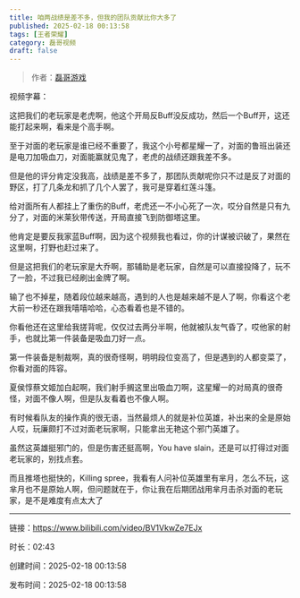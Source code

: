 ```yaml
---
title: 咱两战绩是差不多，但我的团队贡献比你大多了
published: 2025-02-18 00:13:58
tags: [王者荣耀]
category: 磊哥视频
draft: false
---
```



> 作者：[磊哥游戏](https://space.bilibili.com/268941858)

视频字幕：

这把我们的老玩家是老虎啊，他这个开局反Buff没反成功，然后一个Buff开，这还能打起来啊，看来是个高手啊。

至于对面的老玩家是谁已经不重要了，我这个小号都星耀一了，对面的鲁班出装还是电刀加吸血刀，对面能赢就见鬼了，老虎的战绩还跟我差不多。

但是他的评分肯定没我高，战绩是差不多了，那团队贡献呢你只不过是反了对面的野区，打了几条龙和抓了几个人罢了，我可是穿着红莲斗篷。

给对面所有人都挂上了重伤的Buff，老虎还一不小心死了一次，哎分自然是只有九分了，对面的米莱狄带传送，开局直接飞到防御塔这里。

他肯定是要反我家蓝Buff啊，因为这个视频我也看过，你的计谋被识破了，果然在这里啊，打野也赶过来了。

但是这把我们的老玩家是大乔啊，那辅助是老玩家，自然是可以直接投降了，玩不了一脸，不过我已经刷出金牌了啊。

输了也不掉星，随着段位越来越高，遇到的人也是越来越不是人了啊，你看这个老大前一秒还在跟我嘻嘻哈哈，心态看着也是不错的。

你看他还在这里给我搓背呢，仅仅过去两分半啊，他就被队友气昏了，哎他家的射手，也就比第一件装备是吸血刀好一点。

第一件装备是制裁啊，真的很奇怪啊，明明段位变高了，但是遇到的人都变菜了，你看对面的阵容。

夏侯惇蔡文姬加白起啊，我们射手搁这里出吸血刀啊，这星耀一的对局真的很奇怪，对面不像人啊，但是队友看着也不像人啊。

有时候看队友的操作真的很无语，当然最烦人的就是补位英雄，补出来的全是原始人哎，玩廉颇打不过对面老玩家啊，只能拿出无艳这个邪门英雄了。

虽然这英雄挺邪门的，但是伤害还挺高啊，You have slain，还是可以打得过对面老玩家的，别找点套。

而且推塔也挺快的，Killing spree，我看有人问补位英雄里有芈月，怎么不玩，这芈月也不是原始人啊，但问题就在于，你让我在后期团战用芈月击杀对面的老玩家，是不是难度有点太大了

---

链接：https://www.bilibili.com/video/BV1VkwZe7EJx

时长：02:43

创建时间：2025-02-18 00:13:58

发布时间：2025-02-18 00:13:58
